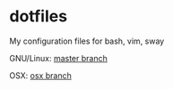 # dotfiles

My configuration files for bash, vim, sway

GNU/Linux: [master branch](https://github.com/kesara/dotfiles/tree/master)

OSX: [osx branch](https://github.com/kesara/dotfiles/tree/osx)

